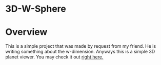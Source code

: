 # 3D-W-Sphere

# Overview
This is a simple project that was made by request from my friend. He is writing something about the w-dimension. Anyways this is a simple 3D planet viewer. You may check it out [right here.](https://sevora.github.io/3D-W-Sphere/)
